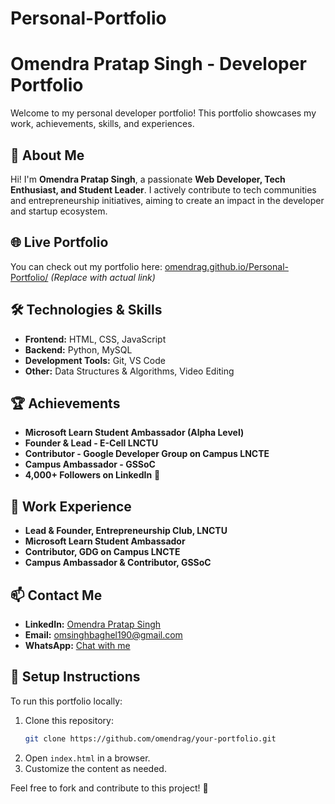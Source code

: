 # Personal-Portfolio
# Omendra Pratap Singh - Developer Portfolio

Welcome to my personal developer portfolio! This portfolio showcases my work, achievements, skills, and experiences.

## 📌 About Me
Hi! I'm **Omendra Pratap Singh**, a passionate **Web Developer, Tech Enthusiast, and Student Leader**. I actively contribute to tech communities and entrepreneurship initiatives, aiming to create an impact in the developer and startup ecosystem.

## 🌐 Live Portfolio
You can check out my portfolio here: [omendrag.github.io/Personal-Portfolio/](#) *(Replace with actual link)*

## 🛠️ Technologies & Skills
- **Frontend:** HTML, CSS, JavaScript
- **Backend:** Python, MySQL
- **Development Tools:** Git, VS Code
- **Other:** Data Structures & Algorithms, Video Editing

## 🏆 Achievements
- **Microsoft Learn Student Ambassador (Alpha Level)**
- **Founder & Lead - E-Cell LNCTU**
- **Contributor - Google Developer Group on Campus LNCTE**
- **Campus Ambassador - GSSoC**
- **4,000+ Followers on LinkedIn** 🎉

## 🚀 Work Experience
- **Lead & Founder, Entrepreneurship Club, LNCTU**
- **Microsoft Learn Student Ambassador**
- **Contributor, GDG on Campus LNCTE**
- **Campus Ambassador & Contributor, GSSoC**

## 📫 Contact Me
- **LinkedIn:** [Omendra Pratap Singh](https://www.linkedin.com/in/omendra-pratap-singh-a54735293/)
- **Email:** [omsinghbaghel190@gmail.com](mailto:omsinghbaghel190@gmail.com)
- **WhatsApp:** [Chat with me](https://wa.me/8253038850)

## 🔧 Setup Instructions
To run this portfolio locally:
1. Clone this repository:
   ```sh
   git clone https://github.com/omendrag/your-portfolio.git
   ```
2. Open `index.html` in a browser.
3. Customize the content as needed.

Feel free to fork and contribute to this project! 🚀
